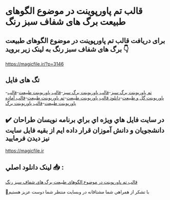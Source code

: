 # قالب تم پاورپوینت در موضوع الگوهای طبیعت برگ های شفاف سبز رنگ

## برای دریافت قالب تم پاورپوینت در موضوع الگوهای طبیعت برگ های شفاف سبز رنگ به لینک زیر بروید 👇

https://magicfile.ir/?p=3146

## تگ های فایل

-[تم پاورپوینت برگ سبز](https://magicfile.ir/product/%d9%82%d8%a7%d9%84%d8%a8-%d9%be%d8%a7%d9%88%d8%b1%d9%be%d9%88%db%8c%d9%86%d8%aa-%d8%a7%d9%84%da%af%d9%88%d9%87%d8%a7%db%8c-%d8%b7%d8%a8%db%8c%d8%b9%d8%aa-%d8%a8%d8%b1%da%af-%d9%87%d8%a7%db%8c-%d8%b4%d9%81%d8%a7%d9%81-%d8%b3%d8%a8%d8%b2-%d8%b1%d9%86%da%af/)-[قالب پاورپوینت برگ سبز](https://magicfile.ir/product/%d9%82%d8%a7%d9%84%d8%a8-%d9%be%d8%a7%d9%88%d8%b1%d9%be%d9%88%db%8c%d9%86%d8%aa-%d8%a7%d9%84%da%af%d9%88%d9%87%d8%a7%db%8c-%d8%b7%d8%a8%db%8c%d8%b9%d8%aa-%d8%a8%d8%b1%da%af-%d9%87%d8%a7%db%8c-%d8%b4%d9%81%d8%a7%d9%81-%d8%b3%d8%a8%d8%b2-%d8%b1%d9%86%da%af/)-[قالب پاورپوینت طبیعت](https://magicfile.ir/product/%d9%82%d8%a7%d9%84%d8%a8-%d9%be%d8%a7%d9%88%d8%b1%d9%be%d9%88%db%8c%d9%86%d8%aa-%d8%a7%d9%84%da%af%d9%88%d9%87%d8%a7%db%8c-%d8%b7%d8%a8%db%8c%d8%b9%d8%aa-%d8%a8%d8%b1%da%af-%d9%87%d8%a7%db%8c-%d8%b4%d9%81%d8%a7%d9%81-%d8%b3%d8%a8%d8%b2-%d8%b1%d9%86%da%af/)-[قالب پاورپوینت گل و طبیعت](https://magicfile.ir/product/%d9%82%d8%a7%d9%84%d8%a8-%d9%be%d8%a7%d9%88%d8%b1%d9%be%d9%88%db%8c%d9%86%d8%aa-%d8%a7%d9%84%da%af%d9%88%d9%87%d8%a7%db%8c-%d8%b7%d8%a8%db%8c%d8%b9%d8%aa-%d8%a8%d8%b1%da%af-%d9%87%d8%a7%db%8c-%d8%b4%d9%81%d8%a7%d9%81-%d8%b3%d8%a8%d8%b2-%d8%b1%d9%86%da%af/)-[دانلود قالب پاورپوینت طبیعت](https://magicfile.ir/product/%d9%82%d8%a7%d9%84%d8%a8-%d9%be%d8%a7%d9%88%d8%b1%d9%be%d9%88%db%8c%d9%86%d8%aa-%d8%a7%d9%84%da%af%d9%88%d9%87%d8%a7%db%8c-%d8%b7%d8%a8%db%8c%d8%b9%d8%aa-%d8%a8%d8%b1%da%af-%d9%87%d8%a7%db%8c-%d8%b4%d9%81%d8%a7%d9%81-%d8%b3%d8%a8%d8%b2-%d8%b1%d9%86%da%af/)-[تم پاورپوینت طبیعت](https://magicfile.ir/product/%d9%82%d8%a7%d9%84%d8%a8-%d9%be%d8%a7%d9%88%d8%b1%d9%be%d9%88%db%8c%d9%86%d8%aa-%d8%a7%d9%84%da%af%d9%88%d9%87%d8%a7%db%8c-%d8%b7%d8%a8%db%8c%d8%b9%d8%aa-%d8%a8%d8%b1%da%af-%d9%87%d8%a7%db%8c-%d8%b4%d9%81%d8%a7%d9%81-%d8%b3%d8%a8%d8%b2-%d8%b1%d9%86%da%af/)-[قالب آماده پاورپوینت طبیعت](https://magicfile.ir/product/%d9%82%d8%a7%d9%84%d8%a8-%d9%be%d8%a7%d9%88%d8%b1%d9%be%d9%88%db%8c%d9%86%d8%aa-%d8%a7%d9%84%da%af%d9%88%d9%87%d8%a7%db%8c-%d8%b7%d8%a8%db%8c%d8%b9%d8%aa-%d8%a8%d8%b1%da%af-%d9%87%d8%a7%db%8c-%d8%b4%d9%81%d8%a7%d9%81-%d8%b3%d8%a8%d8%b2-%d8%b1%d9%86%da%af/)-[قالب پاورپوینت برگ](https://magicfile.ir/product/%d9%82%d8%a7%d9%84%d8%a8-%d9%be%d8%a7%d9%88%d8%b1%d9%be%d9%88%db%8c%d9%86%d8%aa-%d8%a7%d9%84%da%af%d9%88%d9%87%d8%a7%db%8c-%d8%b7%d8%a8%db%8c%d8%b9%d8%aa-%d8%a8%d8%b1%da%af-%d9%87%d8%a7%db%8c-%d8%b4%d9%81%d8%a7%d9%81-%d8%b3%d8%a8%d8%b2-%d8%b1%d9%86%da%af/)

## ✔️ در سايت فايل هاي ويژه اي براي برنامه نويسان طراحان دانشجويان و دانش آموزان قرار داده ايم از بقيه فايل سايت نيز ديدن فرماييد

https://magicfile.ir


## لينک دانلود اصلي 📥 :

[قالب تم پاورپوینت در موضوع الگوهای طبیعت برگ های شفاف سبز رنگ](https://magicfile.ir/product/%d9%82%d8%a7%d9%84%d8%a8-%d9%be%d8%a7%d9%88%d8%b1%d9%be%d9%88%db%8c%d9%86%d8%aa-%d8%a7%d9%84%da%af%d9%88%d9%87%d8%a7%db%8c-%d8%b7%d8%a8%db%8c%d8%b9%d8%aa-%d8%a8%d8%b1%da%af-%d9%87%d8%a7%db%8c-%d8%b4%d9%81%d8%a7%d9%81-%d8%b3%d8%a8%d8%b2-%d8%b1%d9%86%da%af/) 


🙏با تشکر از همراهي شما مشتاقانه در وبسایت منتظر شما دوست عزیز هستیم

